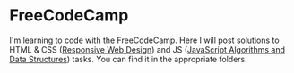 # FreeCodeCamp
I'm learning to code with the FreeCodeCamp. Here I will post solutions to HTML & CSS ([Responsive Web Design](https://www.freecodecamp.org/learn/2022/responsive-web-design/)) and JS ([JavaScript Algorithms and Data Structures](https://www.freecodecamp.org/learn/javascript-algorithms-and-data-structures/)) tasks. You can find it in the appropriate folders.

